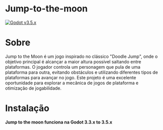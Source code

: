 # Jump-to-the-moon
[![Godot v3.5.x](https://img.shields.io/badge/Godot-3.5.x-blue)](https://godotengine.org/download/archive/3.5.3-stable/)


# Sobre

Jump to the Moon é um jogo inspirado no clássico "Doodle Jump", onde o objetivo principal é alcançar a maior altura possível saltando entre plataformas. O jogador controla um personagem que pula de uma plataforma para outra, evitando obstáculos e utilizando diferentes tipos de plataformas para avançar no jogo. Este projeto é uma excelente oportunidade para explorar a mecânica de jogos de plataforma e otimização de jogabilidade.

# Instalação

**Jump to the moon funciona na Godot 3.3.x to 3.5.x**

